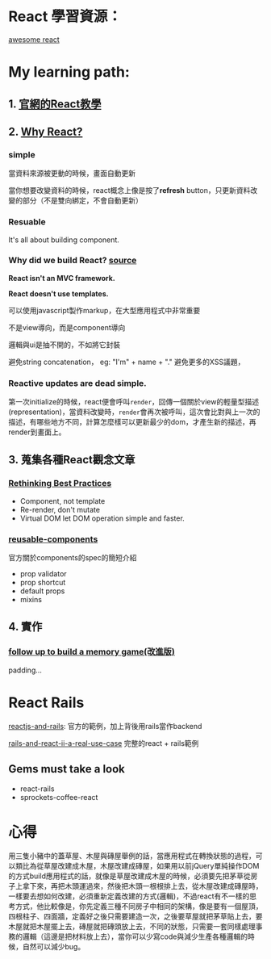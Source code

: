 React 學習資源：
==
[awesome react](https://github.com/enaqx/awesome-react)


My learning path:
=

## 1. [官網的React教學](http://facebook.github.io/react/docs/tutorial.html)

## 2. [Why React?](http://facebook.github.io/react/docs/why-react.html)

### simple

當資料來源被更動的時候，畫面自動更新

當你想要改變資料的時候，react概念上像是按了**refresh** button，只更新資料改變的部分（不是雙向綁定，不會自動更新）

### Resuable
It's all about building component.

### Why did we build React? [source](http://facebook.github.io/react/blog/2013/06/05/why-react.html)

**React isn't an MVC framework.**


**React doesn't use templates.**

可以使用javascript製作markup，在大型應用程式中非常重要

不是view導向，而是component導向

邏輯與ui是抽不開的，不如將它封裝

避免string concatenation， eg: "I'm" + name + "."
避免更多的XSS議題，

### Reactive updates are dead simple.
第一次initialize的時候，react便會呼叫`render`，回傳一個關於view的輕量型描述(representation)，當資料改變時，`render`會再次被呼叫，這次會比對與上一次的描述，有哪些地方不同，計算怎麼樣可以更新最少的dom，才產生新的描述，再render到畫面上。

## 3. 蒐集各種React觀念文章

### [Rethinking Best Practices](http://www.slideshare.net/floydophone/react-preso-v2)

- Component, not template
- Re-render, don't mutate
- Virtual DOM let DOM operation simple and faster.

### [reusable-components](http://facebook.github.io/react/docs/reusable-components.html)

官方關於components的spec的簡短介紹

- prop validator
- prop shortcut
- default props
- mixins

## 4. 實作

### [follow up to build a memory game(改進版)](http://blog.krawaller.se/posts/a-react-js-case-study-follow-up/)

padding...

React Rails
=
[reactjs-and-rails](http://rny.io/rails/react/2014/07/31/reactjs-and-rails.html):
官方的範例，加上背後用rails當作backend

[rails-and-react-ii-a-real-use-case](http://codeloveandboards.com/blog/2014/09/10/rails-and-react-ii-a-real-use-case/)
完整的react + rails範例

## Gems must take a look
- react-rails
- sprockets-coffee-react


心得
=
用三隻小豬中的蓋草屋、木屋與磚屋舉例的話，當應用程式在轉換狀態的過程，可以類比為從草屋改建成木屋，木屋改建成磚屋，如果用以前jQuery單純操作DOM的方式build應用程式的話，就像是草屋改建成木屋的時候，必須要先把茅草從房子上拿下來，再把木頭運過來，然後把木頭一根根排上去，從木屋改建成磚屋時，一樣要去想如何改建，必須重新定義改建的方式(邏輯)，不過react有不一樣的思考方式，他比較像是，你先定義三種不同房子中相同的架構，像是要有一個屋頂，四根柱子、四面牆，定義好之後只需要建造一次，之後要草屋就把茅草貼上去，要木屋就把木屋擺上去，磚屋就把磚頭放上去，不同的狀態，只需要一套同樣處理事務的邏輯（這邊是把材料放上去），當你可以少寫code與減少生產各種邏輯的時候，自然可以減少bug。




